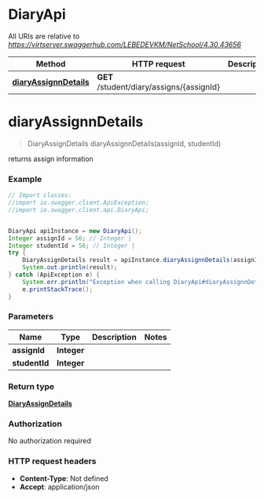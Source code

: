 # DiaryApi

All URIs are relative to *https://virtserver.swaggerhub.com/LEBEDEVKM/NetSchool/4.30.43656*

Method | HTTP request | Description
------------- | ------------- | -------------
[**diaryAssignnDetails**](DiaryApi.md#diaryAssignnDetails) | **GET** /student/diary/assigns/{assignId} | 

<a name="diaryAssignnDetails"></a>
# **diaryAssignnDetails**
> DiaryAssignDetails diaryAssignnDetails(assignId, studentId)



returns assign information

### Example
```java
// Import classes:
//import io.swagger.client.ApiException;
//import io.swagger.client.api.DiaryApi;


DiaryApi apiInstance = new DiaryApi();
Integer assignId = 56; // Integer | 
Integer studentId = 56; // Integer | 
try {
    DiaryAssignDetails result = apiInstance.diaryAssignnDetails(assignId, studentId);
    System.out.println(result);
} catch (ApiException e) {
    System.err.println("Exception when calling DiaryApi#diaryAssignnDetails");
    e.printStackTrace();
}
```

### Parameters

Name | Type | Description  | Notes
------------- | ------------- | ------------- | -------------
 **assignId** | **Integer**|  |
 **studentId** | **Integer**|  |

### Return type

[**DiaryAssignDetails**](DiaryAssignDetails.md)

### Authorization

No authorization required

### HTTP request headers

 - **Content-Type**: Not defined
 - **Accept**: application/json

